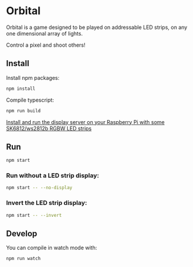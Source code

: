 Orbital
=======

Orbital is a game designed to be played on addressable LED strips, on any one dimensional array of lights.

Control a pixel and shoot others!

Install
-------

Install npm packages:

```sh
npm install
```

Compile typescript:

```sh
npm run build
```

[Install and run the display server on your Raspberry Pi with some SK6812/ws2812b RGBW LED strips](https://github.com/BinaryBrain/Rpi-SK6812-ws2812b-RGBW-http-server)

Run
---

```sh
npm start
```

### Run without a LED strip display:

```sh
npm start -- --no-display
```

### Invert the LED strip display:

```sh
npm start -- --invert
```

Develop
-------

You can compile in watch mode with:

```sh
npm run watch
```
